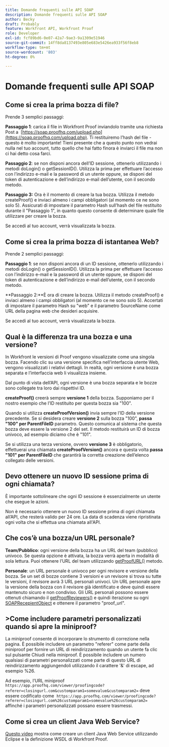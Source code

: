 ```yaml
---
title: Domande frequenti sulle API SOAP
description: Domande frequenti sulle API SOAP
author: Becky
draft: Probably
feature: Workfront API, Workfront Proof
role: Developer
exl-id: fcf89bd6-0e07-42a7-9ae3-9a1309e51946
source-git-commit: 14ff8da8137493e805e683e5426ea933f56f8eb8
workflow-type: tm+mt
source-wordcount: '803'
ht-degree: 0%

---
```


# Domande frequenti sulle API SOAP

## Come si crea la prima bozza di file?

Prende 3 semplici passaggi:

**Passaggio 1**: carica il file in Workfront Proof inviandolo tramite una richiesta Post a  [https://soap.proofhq.com/upload.php](https://soap.proofhq.com/upload.php). Ti restituiremo l’hash del file - questo è molto importante! Tieni presente che a questo punto non vedrai nulla nel tuo account, tutto quello che hai fatto finora è inviarci il file ma non ci hai detto cosa farci.

**Passaggio 2**: se non disponi ancora dell’ID sessione, ottenerlo utilizzando i metodi doLogin() o getSessionID(). Utilizza la prima per effettuare l’accesso con l’indirizzo e-mail e la password di un utente oppure, se disponi del token di autenticazione e dell’indirizzo e-mail dell’utente, con il secondo metodo.

**Passaggio 3:** Ora è il momento di creare la tua bozza. Utilizza il metodo createProof() e inviaci almeno i campi obbligatori (al momento ce ne sono solo 5). Assicurati di impostare il parametro Hash sull’hash del file restituito durante il &quot;Passaggio 1&quot;, in quanto questo consente di determinare quale file utilizzare per creare la bozza.

Se accedi al tuo account, verrà visualizzata la bozza.

## Come si crea la prima bozza di istantanea Web?

Prende 2 semplici passaggi:

**Passaggio 1**: se non disponi ancora di un ID sessione, ottenerlo utilizzando i metodi doLogin() o getSessionID(). Utilizza la prima per effettuare l’accesso con l’indirizzo e-mail e la password di un utente oppure, se disponi del token di autenticazione e dell’indirizzo e-mail dell’utente, con il secondo metodo.

**Passaggio 2:**È ora di creare la bozza. Utilizza il metodo createProof() e inviaci almeno i campi obbligatori (al momento ce ne sono solo 5). Accertati di impostare il parametro Hash su &quot;web&quot; e il parametro SourceName come URL della pagina web che desideri acquisire.

Se accedi al tuo account, verrà visualizzata la bozza.

## Qual è la differenza tra una bozza e una versione?

In Workfront le versioni di Proof vengono visualizzate come una singola bozza. Facendo clic su una versione specifica nell’interfaccia utente Web, vengono visualizzati i relativi dettagli. In realtà, ogni versione è una bozza separata e l’interfaccia web li visualizza insieme.

Dal punto di vista dell’API, ogni versione è una bozza separata e le bozze sono collegate tra loro dai rispettivi ID.

**createProof()** creerà sempre **versione 1** della bozza. Supponiamo per il nostro esempio che l’ID restituito per questa bozza sia &quot;100&quot;.

Quando si utilizza **createProofVersion()** invia sempre l’ID della versione precedente. Se si desidera creare **versione 2** sulla bozza &quot;100&quot;, **passa &quot;100&quot; per ParentFileID** parametro. Questo comunica al sistema che questa bozza deve essere la versione 2 del set. Il metodo restituirà un ID di bozza univoco, ad esempio diciamo che è &quot;101&quot;.

Se si utilizza una terza versione, ovvero **versione 3** è obbligatorio, effettuerai una chiamata **createProofVersion()** ancora e questa volta **passa &quot;101&quot; per ParentFileID** che garantirà la corretta creazione dell’elenco collegato delle versioni.

## Devo ottenere un nuovo ID sessione prima di ogni chiamata?

È importante sottolineare che ogni ID sessione è essenzialmente un utente che esegue le azioni. 

Non è necessario ottenere un nuovo ID sessione prima di ogni chiamata all’API, che resterà valido per 24 ore. La data di scadenza viene ripristinata ogni volta che si effettua una chiamata all&#39;API.

## Che cos’è una bozza/un URL personale?

**Team/Pubblico**: ogni versione della bozza ha un URL del team (pubblico) univoco. Se questa opzione è attivata, la bozza verrà aperta in modalità di sola lettura. Puoi ottenere l’URL del team utilizzando [getProofURL()](http://api.proofhq.com/home/proofs/getproofurl) metodo.

**Personale**: un URL personale è univoco per ogni revisore e versione della bozza. Se un set di bozze contiene 3 versioni e un revisore si trova su tutte le versioni, il revisore avrà 3 URL personali univoci. Un URL personale apre la versione della bozza con il revisore già identificato e deve quindi essere mantenuto sicuro e non condiviso. Gli URL personali possono essere ottenuti chiamando il [getProofReviewers()](http://api.proofhq.com/home/proofs/getproofreviewers) e quindi iterazione su ogni  [SOAPRecepientObject](http://api.proofhq.com/home/objects/soaprecipientobject) e ottenere il parametro &quot;proof_url&quot;.

## >Come includere parametri personalizzati quando si apre la miniproof?

La miniproof consente di incorporare lo strumento di correzione nella pagina. È possibile includere un parametro &quot;referer&quot; come parte della miniproof per fornire un URL di reindirizzamento quando un utente fa clic sul pulsante Chiudi nella miniproof. È possibile includere un numero qualsiasi di parametri personalizzati come parte di questo URL di reindirizzamento aggiungendoli utilizzando il carattere &#39;&amp;&#39; di escape, ad esempio %26.

Ad esempio, l’URL miniproof
`https://app.proofhq.com/viewer/proofingcode?referer=closingurl.com&customparam1=somevalue&customparam2=` deve essere codificato come 
`https://app.proofhq.com/viewer/proofingcode?referer=closingurl.com%26customparam1=somevalue%26customparam2=` affinché i parametri personalizzati possano essere trasmessi.

## Come si crea un client Java Web Service?

[Questo video](http://screencast.com/t/xsSNrqs5b) mostra come creare un client Java Web Service utilizzando Eclipse e la definizione WSDL di Workfront Proof.

